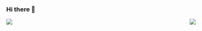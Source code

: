 ### Hi there 👋

<img align='right' src="https://github-readme-stats.vercel.app/api?username=Psykotik&count_private=true&show_icons=true&include_all_commits=true"><img align='left' src="https://github-readme-stats.vercel.app/api/top-langs/?username=Psykotik&langs_count=8&hide=java&layout=compact">


<!--
**Psykotik/Psykotik** is a ✨ _special_ ✨ repository because its `README.md` (this file) appears on your GitHub profile.

Here are some ideas to get you started:

- 🔭 I’m currently working on ...
- 🌱 I’m currently learning ...
- 👯 I’m looking to collaborate on ...
- 🤔 I’m looking for help with ...
- 💬 Ask me about ...
- 📫 How to reach me: ...
- 😄 Pronouns: ...
- ⚡ Fun fact: ...
-->
